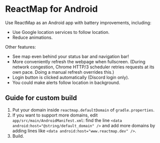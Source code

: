 # ReactMap for Android

Use ReactMap as an Android app with battery improvements, including:

* Use Google location services to follow location.
* Reduce animations.

Other features:

* See map even behind your status bar and navigation bar!
* More conveniently refresh the webpage when fullscreen. (During network congestion, Chrome HTTP/3 scheduler retries requests at its own pace. Doing a manual refresh overrides this.)
* Login button is clicked automatically (Discord login only).
* You could make alerts follow location in background.

## Guide for custom build

1. Put your domain inside `reactmap.defaultDomain` of `gradle.properties`.
2. If you want to support more domains, edit `app/src/main/AndroidManifest.xml`: find the line `<data android:host="@string/default_domain" />` and add more domains by adding lines like `<data android:host="www.reactmap.dev" />`.
3. Build.
